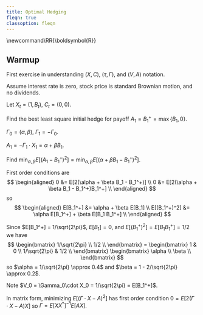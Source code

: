 ```yaml
---
title: Optimal Hedging
fleqn: true
classoption: fleqn
---
```


\newcommand\RR{\boldsymbol{R}}

## Warmup

First exercise in understanding $(X,C)$, $(\tau,\Gamma)$, and $(V, A)$ notation.

Assume interest rate is zero, stock price is standard Brownian motion, and no dividends.

Let $X_t = (1, B_t)$, $C_t = (0, 0)$.

Find the best least square initial hedge for payoff $A_1 = B_1^+ = \max\{B_1,0\}$.

$\Gamma_0 = (\alpha, \beta)$, $\Gamma_1 = -\Gamma_0$.

$A_1 = -\Gamma_1\cdot X_1 = \alpha + \beta B_1$.

Find $\min_{\alpha,\beta} E[(A_1 - B_1^+)^2] = \min_{\alpha,\beta} E[(\alpha + \beta B_1 - B_1^+)^2]$.

First order conditions are
$$
\begin{aligned}
	0 &= E[2(\alpha + \beta B_1 - B_1^+)] \\
	0 &= E[2(\alpha + \beta B_1 - B_1^+)B_1^+] \\
\end{aligned}
$$
so
$$
\begin{aligned}
	E[B_1^+] &= \alpha + \beta E[B_1] \\
	E[(B_1^+)^2] &= \alpha E[B_1^+] + \beta E[B_1 B_1^+] \\
\end{aligned}
$$

Since $E[B_1^+] = 1/\sqrt{2\pi}$, $E[B_1] = 0$,
and $E[(B_1^+)^2] = E[B_1B_1^+] = 1/2$ we have
$$
	\begin{bmatrix}
		1/\sqrt{2\pi} \\
		1/2 \\
	\end{bmatrix}
	=
	\begin{bmatrix}
		1 & 0 \\
		1/\sqrt{2\pi} & 1/2 \\
	\end{bmatrix}
	\begin{bmatrix}
		\alpha \\
		\beta \\
	\end{bmatrix}
$$
so $\alpha = 1/\sqrt{2\pi} \approx 0.4$ and $\beta = 1 - 2/\sqrt{2\pi} \approx 0.2$.

Note $V_0 = \Gamma_0\cdot X_0 = 1/\sqrt{2\pi} = E[B_1^+]$.

In matrix form, minimizing $E[(\Gamma\cdot X - A)^2]$ has first order condition
${0 = E[2(\Gamma\cdot X - A)X]}$ so $\Gamma = E[XX^*]^{-1}E[AX]$.
